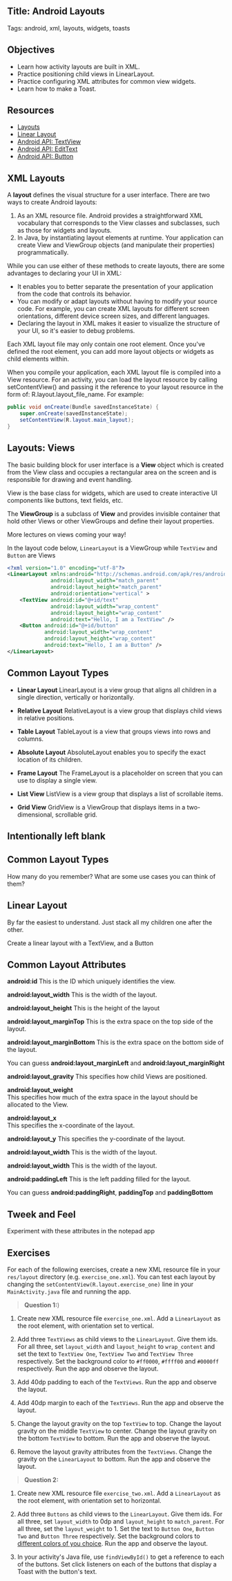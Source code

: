 ## Title: Android Layouts
Tags: android, xml, layouts, widgets, toasts

## Objectives

- Learn how activity layouts are built in XML.
- Practice positioning child views in LinearLayout.
- Practice configuring XML attributes for common view widgets.
- Learn how to make a Toast.

## Resources

- [Layouts](https://developer.android.com/guide/topics/ui/declaring-layout.html)
- [Linear Layout](https://developer.android.com/guide/topics/ui/layout/linear.html)
- [Android API: TextView](https://developer.android.com/reference/android/widget/TextView.html)
- [Android API: EditText](https://developer.android.com/reference/android/widget/EditText.html)
- [Android API: Button](https://developer.android.com/reference/android/widget/Button.html)

## XML Layouts

A **layout** defines the visual structure for a user interface. There are two ways to create Android layouts:

1. As an XML resource file. Android provides a straightforward XML vocabulary that corresponds to the View classes and subclasses, such as those for widgets and layouts.
2. In Java, by instantiating layout elements at runtime. Your application can create View and ViewGroup objects (and manipulate their properties) programmatically.

While you can use either of these methods to create layouts, there are some advantages to declaring your UI in XML:
- It enables you to better separate the presentation of your application from the code that controls its behavior. 
- You can modify or adapt layouts without having to modify your source code. For example, you can create XML layouts for different screen orientations, different device screen sizes, and different languages. 
- Declaring the layout in XML makes it easier to visualize the structure of your UI, so it's easier to debug problems.

Each XML layout file may only contain one root element. Once you've defined the root element, you can add more layout objects or widgets as child elements within.

When you compile your application, each XML layout file is compiled into a View resource. For an activity, you can load the layout resource by calling setContentView() and passing it the reference to your layout resource in the form of: R.layout.layout_file_name. For example:

```java
public void onCreate(Bundle savedInstanceState) {
    super.onCreate(savedInstanceState);
    setContentView(R.layout.main_layout);
}
```

## Layouts: Views

The basic building block for user interface is a **View** object which is created from the View class and occupies a rectangular area on the screen and is responsible for drawing and event handling.

View is the base class for widgets, which are used to create interactive UI components like buttons, text fields, etc.

The **ViewGroup** is a subclass of **View** and provides invisible container that hold other Views or other ViewGroups and define their layout properties.

More lectures on views coming your way!

In the layout code below, `LinearLayout` is a ViewGroup while `TextView` and `Button` are Views

```xml
<?xml version="1.0" encoding="utf-8"?>
<LinearLayout xmlns:android="http://schemas.android.com/apk/res/android"
              android:layout_width="match_parent"
              android:layout_height="match_parent"
              android:orientation="vertical" >
    <TextView android:id="@+id/text"
              android:layout_width="wrap_content"
              android:layout_height="wrap_content"
              android:text="Hello, I am a TextView" />
    <Button android:id="@+id/button"
            android:layout_width="wrap_content"
            android:layout_height="wrap_content"
            android:text="Hello, I am a Button" />
</LinearLayout>
```

## Common Layout Types

- **Linear Layout** 
LinearLayout is a view group that aligns all children in a single direction, vertically or horizontally.

- **Relative Layout** 
RelativeLayout is a view group that displays child views in relative positions.

- **Table Layout** 
TableLayout is a view that groups views into rows and columns.

- **Absolute Layout** 
AbsoluteLayout enables you to specify the exact location of its children.

- **Frame Layout** 
The FrameLayout is a placeholder on screen that you can use to display a single view.

- **List View**
ListView is a view group that displays a list of scrollable items.

- **Grid View**
GridView is a ViewGroup that displays items in a two-dimensional, scrollable grid.

## Intentionally left blank

## Common Layout Types

How many do you remember?
What are some use cases you can think of them?

## Linear Layout

By far the easiest to understand. Just stack all my children one after the other.

Create a linear layout with a TextView, and a Button

## Common Layout Attributes

**android:id** 
This is the ID which uniquely identifies the view.

**android:layout_width** 
This is the width of the layout.

**android:layout_height** 
This is the height of the layout

**android:layout_marginTop**
This is the extra space on the top side of the layout.

**android:layout_marginBottom** 
This is the extra space on the bottom side of the layout.

You can guess **android:layout_marginLeft** and **android:layout_marginRight**

**android:layout_gravity** 
This specifies how child Views are positioned.

**android:layout_weight**  
This specifies how much of the extra space in the layout should be allocated to the View.

**android:layout_x**  
This specifies the x-coordinate of the layout.

**android:layout_y** 
This specifies the y-coordinate of the layout.

**android:layout_width** 
This is the width of the layout.

**android:layout_width** 
This is the width of the layout.

**android:paddingLeft**
This is the left padding filled for the layout.

You can guess **android:paddingRight**, **paddingTop** and **paddingBottom**

## Tweek and Feel

Experiment with these attributes in the notepad app

## Exercises

For each of the following exercises, create a new XML resource file in your `res/layout` directory (e.g. `exercise_one.xml`). You can test each layout by changing the `setContentView(R.layout.exercise_one)` line in your `MainActivity.java` file and running the app.

> **Question 1:**) 

1) Create new XML resource file `exercise_one.xml`. Add a `LinearLayout` as the root element, with orientation set to vertical.

2) Add three `TextViews` as child views to the `LinearLayout`. Give them ids. For all three, set `layout_width` and `layout_height` to `wrap_content` and set the text to `TextView One`, `TextView Two` and `TextView Three` respectively. Set the background color to `#ff0000`, `#ffff00` and `#0000ff` respectively. Run the app and observe the layout.

3) Add 40dp padding to each of the `TextViews`. Run the app and observe the layout.

4) Add 40dp margin to each of the `TextViews`. Run the app and observe the layout.

5) Change the layout gravity on the top `TextView` to top. Change the layout gravity on the middle `TextView` to center. Change the layout gravity on the bottom `TextView` to bottom. Run the app and observe the layout.

6) Remove the layout gravity attributes from the `TextViews`. Change the gravity on the `LinearLayout` to bottom. Run the app and observe the layout.

> **Question 2:**

1) Create new XML resource file `exercise_two.xml`. Add a `LinearLayout` as the root element, with orientation set to horizontal.

2) Add three `Buttons` as child views to the `LinearLayout`. Give them ids. For all three, set `layout_width` to 0dp and `layout_height` to `match_parent`. For all three, set the `layout_weight` to 1. Set the text to `Button One`, `Button Two` and `Button Three` respectively. Set the background colors to [different colors of you choice](http://www.w3schools.com/colors/colors_picker.asp). Run the app and observe the layout.

3) In your activity's Java file, use `findViewById()` to get a reference to each of the buttons. Set click listeners on each of the buttons that display a Toast with the button's text.



